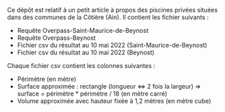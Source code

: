 Ce dépôt est relatif à un petit article à propos des piscines privées situées dans des communes de la Côtière (Ain). Il contient les fichier suivants :
* Requête Overpass-Saint-Maurice-de-Beynost
* Requête Overpass-Beynost
* Fichier csv du résultat au 10 mai 2022 (Saint-Maurice-de-Beynost)
* Fichier csv du résultat au 10 mai 2022 (Beynost)

Chaque fichier csv contient les colonnes suivantes :
* Périmètre (en mètre)
* Surface approximée : rectangle (longueur <=> 2 fois la largeur) => surface = périmètre * périmètre / 18 (en mètre carré)
* Volume approximée avec hauteur fixée à 1,2 mètres (en mètre cube)

